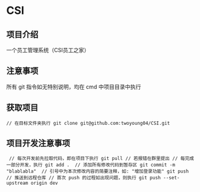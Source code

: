# CSI

## 项目介绍
一个员工管理系统（CSI员工之家）

## 注意事项
所有 git 指令如无特别说明，均在 cmd 中项目目录中执行

## 获取项目
``
// 在目标文件夹执行
git clone git@github.com:twoyoung04/CSI.git
``

## 项目开发注意事项
`` 
// 每次开发前先拉取代码，即在项目下执行
git pull // 若报错在群里提出
// 每完成一部分开发，执行
git add .  // 添加所有修改代码到暂存区
git commit -m "blablabla"  // 引号中为本次修改内容的简要注释，如: "增加登录功能"
git push  // 推送到远程仓库
// 首次 push 的过程如出现问题，则执行
git push --set-upstream origin dev
``